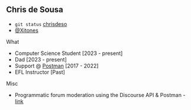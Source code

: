 ## Chris de Sousa



- `git status` [chrisdeso](https://github.com/chrisdeso)
- [@Xitones](https://twitter.com/Xitones)

What

- Computer Science Student [2023 - present]
- Dad [2023 - present]
- Support @ [Postman](https://www.postman.com) [2017 - 2022]
- EFL Instructor [Past]

Misc
- Programmatic forum moderation using the Discourse API & Postman - [link](https://blog.getpostman.com/2018/01/25/we-are-always-watching-the-postman-community-forum/)